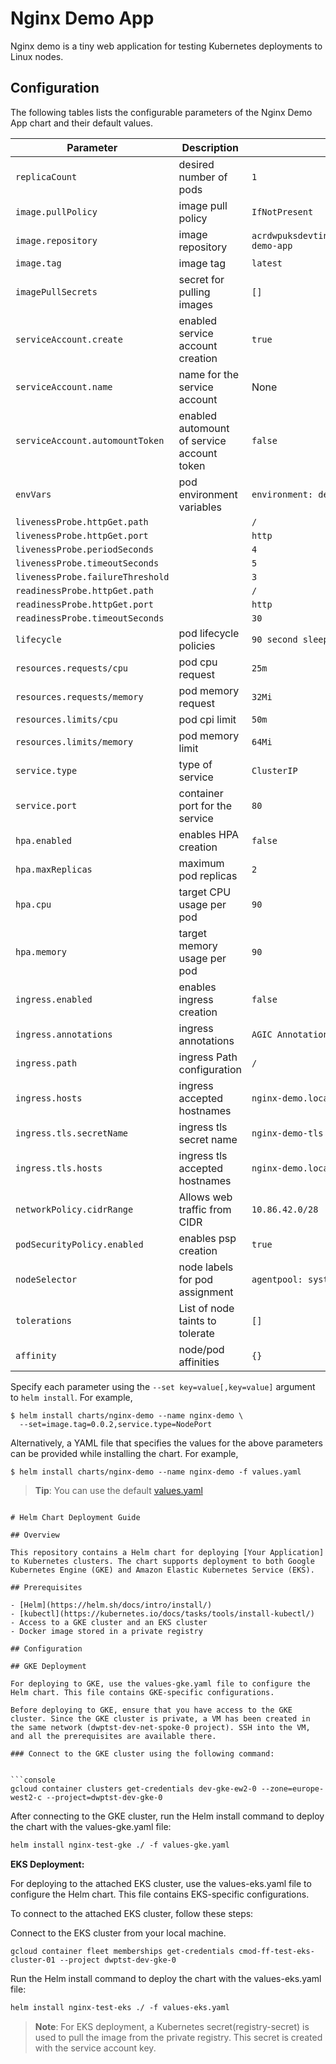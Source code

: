 # Nginx Demo App

Nginx demo is a tiny web application for testing Kubernetes deployments to Linux nodes.

## Configuration

The following tables lists the configurable parameters of the Nginx Demo App chart and their default values.

Parameter | Description | Default
--- | --- | ---
`replicaCount` | desired number of pods | `1`
`image.pullPolicy` | image pull policy | `IfNotPresent`
`image.repository` | image repository | `acrdwpuksdevtintaks.azurecr.io/nginx-demo-app`
`image.tag` | image tag | `latest`
`imagePullSecrets` | secret for pulling images | `[]`
`serviceAccount.create` | enabled service account creation | `true`
`serviceAccount.name` | name for the service account | None
`serviceAccount.automountToken` | enabled automount of service account token | `false`
`envVars` | pod environment variables | `environment: dev`
`livenessProbe.httpGet.path` |  | `/`
`livenessProbe.httpGet.port` |  | `http`
`livenessProbe.periodSeconds` |  | `4`
`livenessProbe.timeoutSeconds` |  | `5`
`livenessProbe.failureThreshold` |  | `3`
`readinessProbe.httpGet.path` |  | `/`
`readinessProbe.httpGet.port` |  | `http`
`readinessProbe.timeoutSeconds` |  | `30`
`lifecycle` | pod lifecycle policies | `90 second sleep preStop`
`resources.requests/cpu` | pod cpu request | `25m`
`resources.requests/memory` | pod memory request | `32Mi`
`resources.limits/cpu` | pod cpi limit | `50m`
`resources.limits/memory` | pod memory limit | `64Mi`
`service.type` | type of service | `ClusterIP`
`service.port` | container port for the service | `80`
`hpa.enabled` | enables HPA creation | `false`
`hpa.maxReplicas` | maximum pod replicas | `2`
`hpa.cpu` | target CPU usage per pod | `90`
`hpa.memory` | target memory usage per pod | `90`
`ingress.enabled` | enables ingress creation | `false`
`ingress.annotations` | ingress annotations | `AGIC Annotations`
`ingress.path` | ingress Path configuration | `/`
`ingress.hosts` | ingress accepted hostnames | `nginx-demo.local`
`ingress.tls.secretName` | ingress tls secret name | `nginx-demo-tls`
`ingress.tls.hosts` | ingress tls accepted hostnames | `nginx-demo.local`
`networkPolicy.cidrRange` | Allows web traffic from CIDR | `10.86.42.0/28`
`podSecurityPolicy.enabled` | enables psp creation | `true`
`nodeSelector` | node labels for pod assignment | `agentpool: system`
`tolerations` | List of node taints to tolerate | `[]`
`affinity` | node/pod affinities | `{}`

Specify each parameter using the `--set key=value[,key=value]` argument to `helm install`. For example,

```console
$ helm install charts/nginx-demo --name nginx-demo \
  --set=image.tag=0.0.2,service.type=NodePort
```

Alternatively, a YAML file that specifies the values for the above parameters can be provided while installing the chart. For example,

```console
$ helm install charts/nginx-demo --name nginx-demo -f values.yaml
```

> **Tip**: You can use the default [values.yaml](values.yaml)
```

# Helm Chart Deployment Guide

## Overview

This repository contains a Helm chart for deploying [Your Application] to Kubernetes clusters. The chart supports deployment to both Google Kubernetes Engine (GKE) and Amazon Elastic Kubernetes Service (EKS).

## Prerequisites

- [Helm](https://helm.sh/docs/intro/install/)
- [kubectl](https://kubernetes.io/docs/tasks/tools/install-kubectl/)
- Access to a GKE cluster and an EKS cluster
- Docker image stored in a private registry

## Configuration

## GKE Deployment

For deploying to GKE, use the values-gke.yaml file to configure the Helm chart. This file contains GKE-specific configurations.

Before deploying to GKE, ensure that you have access to the GKE cluster. Since the GKE cluster is private, a VM has been created in the same network (dwptst-dev-net-spoke-0 project). SSH into the VM, and all the prerequisites are available there.

### Connect to the GKE cluster using the following command:


```console
gcloud container clusters get-credentials dev-gke-ew2-0 --zone=europe-west2-c --project=dwptst-dev-gke-0
```

After connecting to the GKE cluster, run the Helm install command to deploy the chart with the values-gke.yaml file:

```markdown
helm install nginx-test-gke ./ -f values-gke.yaml
```

**EKS Deployment:**

For deploying to the attached EKS cluster, use the values-eks.yaml file to configure the Helm chart. This file contains EKS-specific configurations.

To connect to the attached EKS cluster, follow these steps:

Connect to the EKS cluster from your local machine.

```console
gcloud container fleet memberships get-credentials cmod-ff-test-eks-cluster-01 --project dwptst-dev-gke-0
```

Run the Helm install command to deploy the chart with the values-eks.yaml file:

```markdown
helm install nginx-test-eks ./ -f values-eks.yaml
```

> **Note**: For EKS deployment, a Kubernetes secret(registry-secret) is used to pull the image from the private registry. This secret is created with the service account key.
